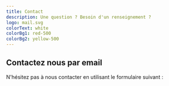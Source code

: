 ```yaml
---
title: Contact
description: Une question ? Besoin d'un renseignement ?
logo: mail.svg
colorText: white
colorBg1: red-500
colorBg2: yellow-500
---
```


## Contactez nous par email

N'hésitez pas à nous contacter en utilisant le formulaire suivant :

<contact-form></contact-form>
